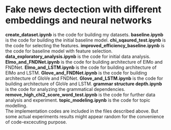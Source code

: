 # Fake news dectection with different embeddings and neural networks

**create_dataset.ipynb** is the code for building my datasets.
**baseline.ipynb** is the code for building the initial baseline model.
**chi_sqaured_test.ipynb** is the code for selecting the features.
**improved_efficiency_baseline.ipynb** is the code for baseline model with feature selection.
**data_exploratory_analysis.ipynb** is the code for initial data analysis.
**Elmo_and_FNDNet.ipynb** is the code for building architecture of ElMo and FNDNet.
**Elmo_and_LSTM.ipynb** is the code for building architecture of ElMo and LSTM.
**Glove_and_FNDNet.ipynb** is the code for building architecture of GloVe and FNDNet.
**Glove_and_LSTM.ipynb** is the code for building architecture of GloVe and LSTM.
**grammar structure depth.ipynb** is the code for analyzing the grammatical dependencies.
**remove_high_chi2_score_word_test.ipynb** is the code for further data analysis and experiment.
**topic_modeling.ipynb** is the code for topic modelling.
<br>
The implementation codes are included in the files described above. But some actual experiments results might appear random for the convenience of code-excecuting purpose.